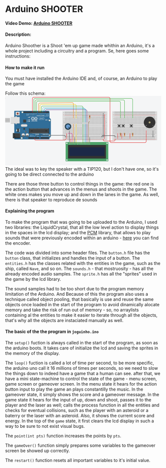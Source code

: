 # Arduino SHOOTER
#### Video Demo:  [Arduino SHOOTER](https://www.youtube.com/watch?v=9pqOqYfGGoY)
#### Description:

Arduino Shoother is a Shoot 'em up game made whithin an Arduino, it's a whole project including a circuitry and a program. Se, here goes some instructions:

#### How to make it run

You must have installed the Arduino IDE and, of course, an Arduino to play the game

Follow this schema:
![Circuitry](https://github.com/Zepelino/Arduino-SHOOTER/blob/main/circuitry.png)
The ideal was to key the speaker with a TIP120, but I don't have one, so it's going to be direct connected to the arduino

There are those three button to control things in the game: the red one is the action button that advances in the menus and shoots in the game. The white ones makes you move up and down in the lanes in the game. As well, there is that speaker to reproduce de sounds

#### Explaining the program

To make the program that was going to be uploaded to the Arduino, I used two libraries: the LiquidCrystal, that all the low level action to display things in the spaces in the lcd display; and the [PCM](https://github.com/damellis/PCM) library, that allows to play sounds that were previously encoded within an arduino - [here](https://www.instructables.com/Talking-Arduino-Playing-a-MP3-With-Arduino-Without/) you can find the encoder.

The code was divided into some header files. The `button.h` file has the `button` class, that initializes and handles the input of a button. The `entities.h` has the classes related with the entities in the game, such as the ship, called `Nave`, and so on. The `sounds.h` - that mostruosity - has all the already encoded audio samples. The `sprite.h` has all the "sprites" used in the game by the lcd library.

The sound samples had to be too short due to the program memory limitation of the Arduino. And Because of this the program also uses a technique called object pooling, that basically is use and reuse the same objects once loaded in the start of the program to avoid dinamically alocate memory and take the risk of run out of memory - so, no arraylists containing al the entities to make it easier to iterate through all the objects, that's why all the objects are instaciated manually as well.

#### The basic of the the program in `joguinho.ino`

The `setup()` fuction is always called in the start of the program, as soon as the arduino boots. It takes care of initialize the lcd and saving the sprites in the memory of the display.

The `loop()` fuction is called a lot of time per second, to be more specific, the arduino uno call it 16 millions of times per seconds, so we need to slow the things down to indeed have a game that a human can see. after that, we have a mini state-machine to control the state of the game - menu screen, game screen or gameover screen. In the menu state it hears for the action button input to play the game an plays constantilly the music. In the gameover state, it simply shows the score and a gameover message. In the game state it hears for the input of up, down and shoot, passes it to the player and the laser as well; calls the process function in all the entities and checks for eventual collisions, such as the player with an asteroid or a baterry or the laser with an asteroid. Also, it shows the current score and energy. In the top of the `game` state, it first clears the lcd display in such a way to be sure to not exist visual bugs.

The `point(int pts)` function increases the points by `pts`.

The `gameOver()` function simply prepares some variables to the gameover screen be showed up correctly.

The `restart()` function resets all important variables to it's initial value.

